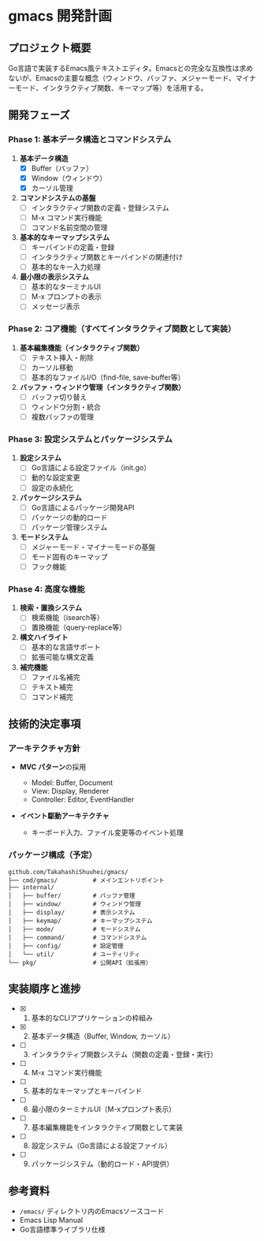 # gmacs 開発計画

## プロジェクト概要
Go言語で実装するEmacs風テキストエディタ。Emacsとの完全な互換性は求めないが、Emacsの主要な概念（ウィンドウ、バッファ、メジャーモード、マイナーモード、インタラクティブ関数、キーマップ等）を活用する。

## 開発フェーズ

### Phase 1: 基本データ構造とコマンドシステム
1. **基本データ構造**
   - [x] Buffer（バッファ）
   - [x] Window（ウィンドウ）
   - [x] カーソル管理

2. **コマンドシステムの基盤**
   - [ ] インタラクティブ関数の定義・登録システム
   - [ ] M-x コマンド実行機能
   - [ ] コマンド名前空間の管理

3. **基本的なキーマップシステム**
   - [ ] キーバインドの定義・登録
   - [ ] インタラクティブ関数とキーバインドの関連付け
   - [ ] 基本的なキー入力処理

4. **最小限の表示システム**
   - [ ] 基本的なターミナルUI
   - [ ] M-x プロンプトの表示
   - [ ] メッセージ表示

### Phase 2: コア機能（すべてインタラクティブ関数として実装）
1. **基本編集機能（インタラクティブ関数）**
   - [ ] テキスト挿入・削除
   - [ ] カーソル移動
   - [ ] 基本的なファイルI/O（find-file, save-buffer等）

2. **バッファ・ウィンドウ管理（インタラクティブ関数）**
   - [ ] バッファ切り替え
   - [ ] ウィンドウ分割・統合
   - [ ] 複数バッファの管理

### Phase 3: 設定システムとパッケージシステム
1. **設定システム**
   - [ ] Go言語による設定ファイル（init.go）
   - [ ] 動的な設定変更
   - [ ] 設定の永続化

2. **パッケージシステム**
   - [ ] Go言語によるパッケージ開発API
   - [ ] パッケージの動的ロード
   - [ ] パッケージ管理システム

3. **モードシステム**
   - [ ] メジャーモード・マイナーモードの基盤
   - [ ] モード固有のキーマップ
   - [ ] フック機能

### Phase 4: 高度な機能
1. **検索・置換システム**
   - [ ] 検索機能（isearch等）
   - [ ] 置換機能（query-replace等）

2. **構文ハイライト**
   - [ ] 基本的な言語サポート
   - [ ] 拡張可能な構文定義

3. **補完機能**
   - [ ] ファイル名補完
   - [ ] テキスト補完
   - [ ] コマンド補完

## 技術的決定事項

### アーキテクチャ方針
- **MVC パターン**の採用
  - Model: Buffer, Document
  - View: Display, Renderer  
  - Controller: Editor, EventHandler

- **イベント駆動アーキテクチャ**
  - キーボード入力、ファイル変更等のイベント処理

### パッケージ構成（予定）
```
github.com/TakahashiShuuhei/gmacs/
├── cmd/gmacs/          # メインエントリポイント
├── internal/
│   ├── buffer/         # バッファ管理
│   ├── window/         # ウィンドウ管理
│   ├── display/        # 表示システム
│   ├── keymap/         # キーマップシステム
│   ├── mode/           # モードシステム
│   ├── command/        # コマンドシステム
│   ├── config/         # 設定管理
│   └── util/           # ユーティリティ
└── pkg/                # 公開API（拡張用）
```

## 実装順序と進捗
- [x] 1. 基本的なCLIアプリケーションの枠組み
- [x] 2. 基本データ構造（Buffer, Window, カーソル）
- [ ] 3. インタラクティブ関数システム（関数の定義・登録・実行）
- [ ] 4. M-x コマンド実行機能
- [ ] 5. 基本的なキーマップとキーバインド
- [ ] 6. 最小限のターミナルUI（M-xプロンプト表示）
- [ ] 7. 基本編集機能をインタラクティブ関数として実装
- [ ] 8. 設定システム（Go言語による設定ファイル）
- [ ] 9. パッケージシステム（動的ロード・API提供）

## 参考資料
- `/emacs/` ディレクトリ内のEmacsソースコード
- Emacs Lisp Manual
- Go言語標準ライブラリ仕様